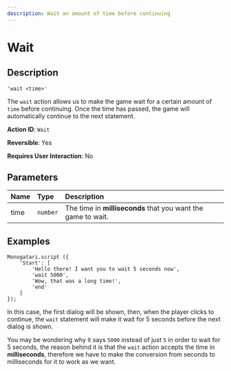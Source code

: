 ```yaml
---
description: Wait an amount of time before continuing
---
```


# Wait

## Description

```
'wait <time>'
```

The `wait` action allows us to make the game wait for a certain amount of `time` before continuing. Once the time has passed, the game will automatically continue to the next statement.

**Action ID**: `Wait`

**Reversible**: Yes

**Requires User Interaction**: No

## Parameters

| Name | Type | Description |
| :--- | :--- | :--- |
| time | `number` | The time in **milliseconds** that you want the game to wait. |

## Examples

```
Monogatari.script ({
    'Start': [
        'Hello there! I want you to wait 5 seconds now',
        'wait 5000',
        'Wow, that was a long time!',
        'end'
    ]
});
```

In this case, the first dialog will be shown, then, when the player clicks to continue, the `wait`  statement will make it wait for 5 seconds before the next dialog is shown.

You may be wondering why it says `5000` instead of just `5` in order to wait for 5 seconds, the reason behind it is that the `wait` action accepts the time in **milliseconds**, therefore we have to make the conversion from seconds to milliseconds for it to work as we want.

